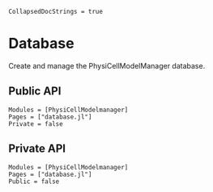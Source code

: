 ```@meta
CollapsedDocStrings = true
```

# Database

Create and manage the PhysiCellModelManager database.

## Public API
```@autodocs
Modules = [PhysiCellModelmanager]
Pages = ["database.jl"]
Private = false
```

## Private API
```@autodocs
Modules = [PhysiCellModelmanager]
Pages = ["database.jl"]
Public = false
```